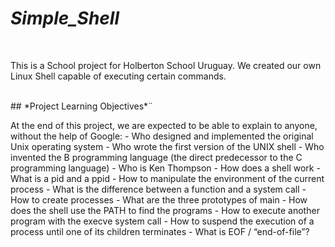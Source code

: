# ***Simple_Shell***
<br>
<p>This is a School project for Holberton School Uruguay. We created our own Linux Shell capable of executing certain commands.</p>
<br>
## *Project Learning Objectives*¨
<br>
<p> At the end of this project, we are expected to be able to explain to anyone, without the help of Google:
- Who designed and implemented the original Unix operating system
- Who wrote the first version of the UNIX shell
- Who invented the B programming language (the direct predecessor to the C programming language)
- Who is Ken Thompson
- How does a shell work
- What is a pid and a ppid
- How to manipulate the environment of the current process
- What is the difference between a function and a system call
- How to create processes
- What are the three prototypes of main
- How does the shell use the PATH to find the programs
- How to execute another program with the execve system call
- How to suspend the execution of a process until one of its children terminates
- What is EOF / “end-of-file”?
</p>
<br>

